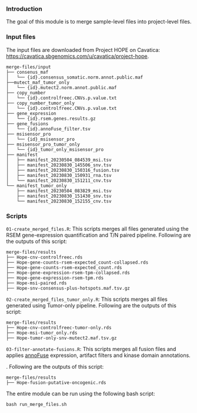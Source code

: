 
### Introduction

The goal of this module is to merge sample-level files into project-level files. 

### Input files 

The input files are downloaded from Project HOPE on Cavatica: https://cavatica.sbgenomics.com/u/cavatica/project-hope. 

```
merge-files/input
├── consenus_maf
│	└── {id}.consensus_somatic.norm.annot.public.maf
├──mutect_maf_tumor_only
│   └── {id}.mutect2.norm.annot.public.maf
├── copy_number
│	└── {id}.controlfreec.CNVs.p.value.txt
├── copy_number_tumor_only
│	└── {id}.controlfreec.CNVs.p.value.txt
├── gene_expression
│	└── {id}.rsem.genes.results.gz
├── gene_fusions
│	└── {id}.annoFuse_filter.tsv
├── msisensor_pro
│	└── {id}_msisensor_pro
├── msisensor_pro_tumor_only
│	└── {id}_tumor_only_msisensor_pro
├── manifest
│	├── manifest_20230504_084539_msi.tsv
│	├── manifest_20230830_145506_snv.tsv
│	├── manifest_20230830_150316_fusion.tsv
│	├── manifest_20230830_150931_rna.tsv
│	└── manifest_20230830_151211_cnv.tsv
└── manifest_tumor_only
	├── manifest_20230504_083829_msi.tsv
	├── manifest_20230830_151430_snv.tsv
	└── manifest_20230830_152155_cnv.tsv
```

### Scripts

`01-create_merged_files.R`: This scripts merges all files generated using the RSEM gene-expression quantification and T/N paired pipeline. Following are the outputs of this script:

```
merge-files/results
├── Hope-cnv-controlfreec.rds
├── Hope-gene-counts-rsem-expected_count-collapsed.rds
├── Hope-gene-counts-rsem-expected_count.rds
├── Hope-gene-expression-rsem-tpm-collapsed.rds
├── Hope-gene-expression-rsem-tpm.rds
├── Hope-msi-paired.rds
├── Hope-snv-consensus-plus-hotspots.maf.tsv.gz
```

`02-create_merged_files_tumor_only.R`: This scripts merges all files generated using Tumor-only pipeline. Following are the outputs of this script:
```
merge-files/results
├── Hope-cnv-controlfreec-tumor-only.rds
├── Hope-msi-tumor_only.rds
├── Hope-tumor-only-snv-mutect2.maf.tsv.gz
```

`03-filter-annotate-fusions.R`: This scripts merges all fusion files and applies [annoFuse](https://github.com/d3b-center/annoFuse) expression, artifact filters and kinase domain annotations.

. Following are the outputs of this script:
```
merge-files/results
├── Hope-fusion-putative-oncogenic.rds
```

The entire module can be run using the following bash script:

```
bash run_merge_files.sh
```
